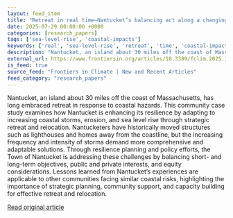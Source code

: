 ```yaml
---
layout: feed_item
title: "Retreat in real time—Nantucket’s balancing act along a changing coast"
date: 2025-07-29 00:00:00 +0000
categories: [research_papers]
tags: ['sea-level-rise', 'coastal-impacts']
keywords: ['real', 'sea-level-rise', 'retreat', 'time', 'coastal-impacts']
description: "Nantucket, an island about 30 miles off the coast of Massachusetts, has long embraced retreat in response to coastal hazards"
external_url: https://www.frontiersin.org/articles/10.3389/fclim.2025.1510802
is_feed: true
source_feed: "Frontiers in Climate | New and Recent Articles"
feed_category: "research_papers"
---
```


Nantucket, an island about 30 miles off the coast of Massachusetts, has long embraced retreat in response to coastal hazards. This community case study examines how Nantucket is enhancing its resilience by adapting to increasing coastal storms, erosion, and sea level rise through strategic retreat and relocation. Nantucketers have historically moved structures such as lighthouses and homes away from the coastline, but the increasing frequency and intensity of storms demand more comprehensive and adaptable solutions. Through resilience planning and policy efforts, the Town of Nantucket is addressing these challenges by balancing short- and long-term objectives, public and private interests, and equity considerations. Lessons learned from Nantucket’s experiences are applicable to other communities facing similar coastal risks, highlighting the importance of strategic planning, community support, and capacity building for effective retreat and relocation.

[Read original article](https://www.frontiersin.org/articles/10.3389/fclim.2025.1510802)

